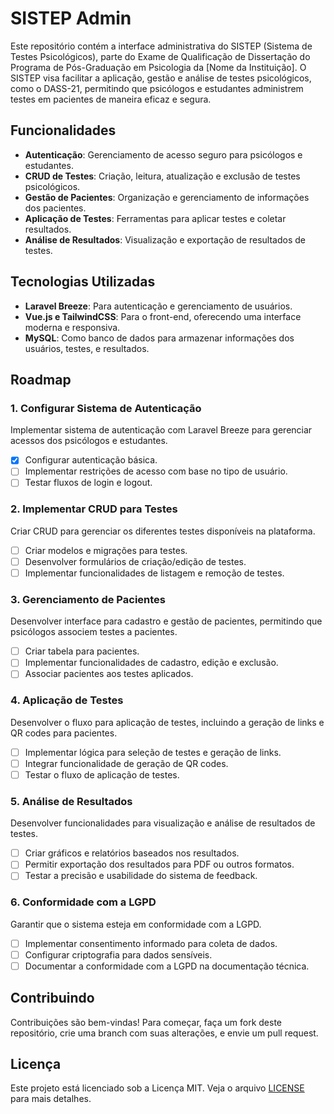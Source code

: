 # SISTEP Admin

Este repositório contém a interface administrativa do SISTEP (Sistema de Testes Psicológicos), parte do Exame de Qualificação de Dissertação do Programa de Pós-Graduação em Psicologia da [Nome da Instituição]. O SISTEP visa facilitar a aplicação, gestão e análise de testes psicológicos, como o DASS-21, permitindo que psicólogos e estudantes administrem testes em pacientes de maneira eficaz e segura.

## Funcionalidades

-   **Autenticação**: Gerenciamento de acesso seguro para psicólogos e estudantes.
-   **CRUD de Testes**: Criação, leitura, atualização e exclusão de testes psicológicos.
-   **Gestão de Pacientes**: Organização e gerenciamento de informações dos pacientes.
-   **Aplicação de Testes**: Ferramentas para aplicar testes e coletar resultados.
-   **Análise de Resultados**: Visualização e exportação de resultados de testes.

## Tecnologias Utilizadas

-   **Laravel Breeze**: Para autenticação e gerenciamento de usuários.
-   **Vue.js e TailwindCSS**: Para o front-end, oferecendo uma interface moderna e responsiva.
-   **MySQL**: Como banco de dados para armazenar informações dos usuários, testes, e resultados.

## Roadmap

### 1. **Configurar Sistema de Autenticação**

Implementar sistema de autenticação com Laravel Breeze para gerenciar acessos dos psicólogos e estudantes.

-   [x] Configurar autenticação básica.
-   [ ] Implementar restrições de acesso com base no tipo de usuário.
-   [ ] Testar fluxos de login e logout.

### 2. **Implementar CRUD para Testes**

Criar CRUD para gerenciar os diferentes testes disponíveis na plataforma.

-   [ ] Criar modelos e migrações para testes.
-   [ ] Desenvolver formulários de criação/edição de testes.
-   [ ] Implementar funcionalidades de listagem e remoção de testes.

### 3. **Gerenciamento de Pacientes**

Desenvolver interface para cadastro e gestão de pacientes, permitindo que psicólogos associem testes a pacientes.

-   [ ] Criar tabela para pacientes.
-   [ ] Implementar funcionalidades de cadastro, edição e exclusão.
-   [ ] Associar pacientes aos testes aplicados.

### 4. **Aplicação de Testes**

Desenvolver o fluxo para aplicação de testes, incluindo a geração de links e QR codes para pacientes.

-   [ ] Implementar lógica para seleção de testes e geração de links.
-   [ ] Integrar funcionalidade de geração de QR codes.
-   [ ] Testar o fluxo de aplicação de testes.

### 5. **Análise de Resultados**

Desenvolver funcionalidades para visualização e análise de resultados de testes.

-   [ ] Criar gráficos e relatórios baseados nos resultados.
-   [ ] Permitir exportação dos resultados para PDF ou outros formatos.
-   [ ] Testar a precisão e usabilidade do sistema de feedback.

### 6. **Conformidade com a LGPD**

Garantir que o sistema esteja em conformidade com a LGPD.

-   [ ] Implementar consentimento informado para coleta de dados.
-   [ ] Configurar criptografia para dados sensíveis.
-   [ ] Documentar a conformidade com a LGPD na documentação técnica.

## Contribuindo

Contribuições são bem-vindas! Para começar, faça um fork deste repositório, crie uma branch com suas alterações, e envie um pull request.

## Licença

Este projeto está licenciado sob a Licença MIT. Veja o arquivo [LICENSE](./LICENSE) para mais detalhes.

